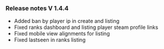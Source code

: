 ### Release notes V 1.4.4
 
- Added ban by player ip in create and listing
- Fixed ranks dashboard and listing player steam profile links
- Fixed mobile view alignments for listing
- Fixed lastseen in ranks listing
